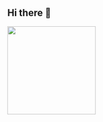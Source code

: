 ## Hi there 👋

<!--
**wjnarog/wjnarog** is a ✨ _special_ ✨ repository because its `README.md` (this file) appears on your GitHub profile.

Here are some ideas to get you started:

- 🔭 I’m currently working on ...
- 🌱 I’m currently learning ...
- 👯 I’m looking to collaborate on ...
- 🤔 I’m looking for help with ...
- 💬 Ask me about ...
- 📫 How to reach me: ...
- 😄 Pronouns: ...
- ⚡ Fun fact: ...
-->


<a href="https://github.com/wjnarog/github-readme-stats">
  <img height=200 align="center" src="https://github-readme-stats.vercel.app/api?username=wjnarog&theme=radical&include_all_commits=true" />
</a>
<!-- <a href="https://github.com/wjnarog/convoychat">
  <img height=200 align="center" src="https://github-readme-stats.vercel.app/api/top-langs?username=wjnarog&layout=compact&langs_count=8&card_width=320&theme=radical" />
</a> -->
